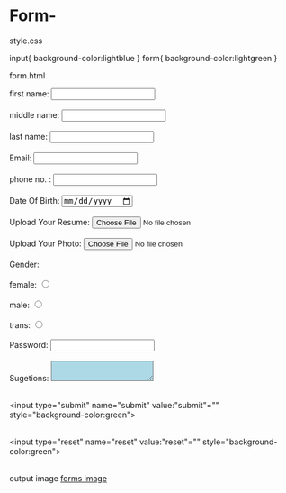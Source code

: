 # Form-

style.css

input{
    background-color:lightblue
}
form{
    background-color:lightgreen
}

form.html

<!-- saved from url=(0031)file:///D:/SAILI/html/form.html -->
<html><head><meta http-equiv="Content-Type" content="text/html; charset=windows-1252">
<link rel="stylesheet" href="./form_files/style.css">
<style>

</style>
<script src="./form_files/styl.js.download"></script>
<title>FORM</title></head>

<body><form>


first name: 
    <input type="name" name="firstname" id="firstname"><br><br>
middle name: 
    <input type="name" name="middlename" id="middlename"><br><br>
last name: 
    <input type="name" name="lastname" id="lastname"><br><br>
Email: 
    <input type="gmail" name="email" id="email"><br><br>
phone no. : 
    <input type="tel" name="mobileno" id="mobileno"><br><br>
Date Of Birth: 
    <input type="date" name="date" id="date"><br><br>
Upload Your Resume: 
    <input type="file" name="photo" id="photo"><br><br>
Upload Your Photo: 
    <input type="file" name="photo" id="photo"><br><br>
Gender:
    <br><br>
female: 
    <input type="radio" name="female" id="female"><br><br>
male: 
    <input type="radio" name="male" id="male"><br><br>
trans: 
    <input type="radio" name="tans" id="trans"><br><br>
Password: 
    <input type="password" name="password" id="password"><br><br>
Sugetions:
    <textarea name="suggetions" style="background-color:lightblue"></textarea><br><br>
    
<input type="submit" name="submit" value:"submit"="" style="background-color:green"><br><br>
    
<input type="reset" name="reset" value:"reset"="" style="background-color:green"><br><br>
    
</form></body></html>

output image
[forms image](https://user-images.githubusercontent.com/111215095/184526209-e79d7894-51d2-4518-bbc3-4262eb7c98d2.jpg)
